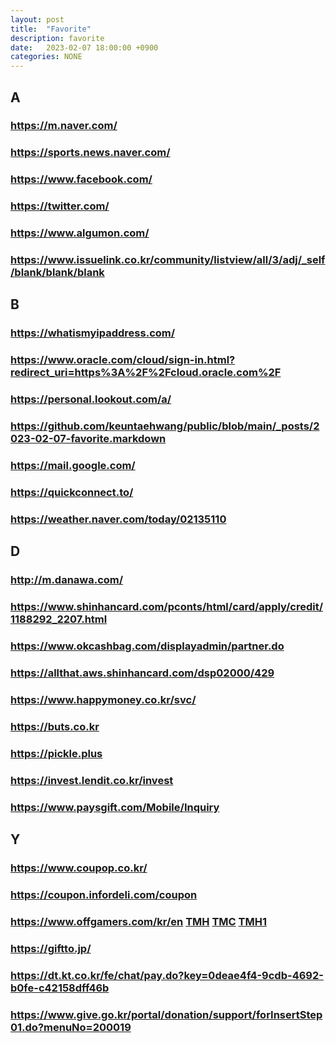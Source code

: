 ```yaml
---
layout: post
title:  "Favorite"
description: favorite
date:   2023-02-07 18:00:00 +0900
categories: NONE
---
```

## A
### <https://m.naver.com/>
### <https://sports.news.naver.com/>
### <https://www.facebook.com/>
### <https://twitter.com/>
### <https://www.algumon.com/>
### <https://www.issuelink.co.kr/community/listview/all/3/adj/_self/blank/blank/blank>

## B
### <https://whatismyipaddress.com/>
### <https://www.oracle.com/cloud/sign-in.html?redirect_uri=https%3A%2F%2Fcloud.oracle.com%2F>
### <https://personal.lookout.com/a/>
### <https://github.com/keuntaehwang/public/blob/main/_posts/2023-02-07-favorite.markdown>
### <https://mail.google.com/>
### <https://quickconnect.to/>
### <https://weather.naver.com/today/02135110>

## D
### <http://m.danawa.com/>
### <https://www.shinhancard.com/pconts/html/card/apply/credit/1188292_2207.html>
### <https://www.okcashbag.com/displayadmin/partner.do>
### <https://allthat.aws.shinhancard.com/dsp02000/429>
### <https://www.happymoney.co.kr/svc/>
### <https://buts.co.kr>
### <https://pickle.plus>
### <https://invest.lendit.co.kr/invest>
### <https://www.paysgift.com/Mobile/Inquiry>

## Y
### <https://www.coupop.co.kr/>
### <https://coupon.infordeli.com/coupon>
### <https://www.offgamers.com/kr/en> [TMH](https://themorehelp.com/) [TMC](https://www.thecashback.kr/exchangerate.php) [TMH1](https://www.themore.app/)
### <https://giftto.jp/>
### <https://dt.kt.co.kr/fe/chat/pay.do?key=0deae4f4-9cdb-4692-b0fe-c42158dff46b>
### <https://www.give.go.kr/portal/donation/support/forInsertStep01.do?menuNo=200019>
